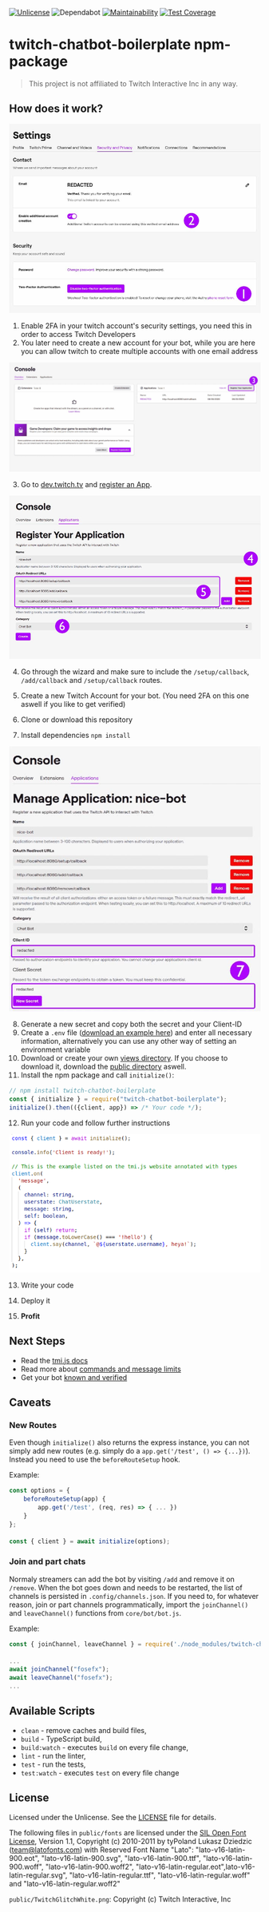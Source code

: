 [![Unlicense][license-badge]][license]
![Dependabot](https://flat.badgen.net/dependabot/FoseFx/twitch-chatbot-boilerplate?icon=dependabot)
[![Maintainability](https://api.codeclimate.com/v1/badges/7a50cf1e04aa3d0ad861/maintainability)](https://codeclimate.com/github/FoseFx/twitch-chatbot-boilerplate/maintainability)
[![Test Coverage](https://api.codeclimate.com/v1/badges/7a50cf1e04aa3d0ad861/test_coverage)](https://codeclimate.com/github/FoseFx/twitch-chatbot-boilerplate/test_coverage)

# twitch-chatbot-boilerplate npm-package

> This project is not affiliated to Twitch Interactive Inc in any way.

## How does it work?

![screenshot][i1]

1. Enable 2FA in your twitch account's security settings, you need this in order to access Twitch Developers
2. You later need to create a new account for your bot, while you are here you can allow twitch to create multiple accounts with one email address

![screenshot][i2]

3. Go to [dev.twitch.tv][devtwitchtv] and [register an App][createtwitchapp].

![screenshot][i3]

4. Go through the wizard and make sure to include the `/setup/callback`, `/add/callback` and `/setup/callback` routes.

5. Create a new Twitch Account for your bot. (You need 2FA on this one aswell if you like to get verified)

6. Clone or download this repository
7. Install dependencies `npm install`

![screenshot][i4]

8. Generate a new secret and copy both the secret and your Client-ID
9. Create a `.env` file ([download an example here][env-example]) and enter all necessary information, alternatively you can use any other way of setting an environment variable
10. Download or create your own [views directory][views-dl]. If you choose to download it, download the [public directory][public-dl] aswell.
11. Install the npm package and call `initialize()`:

```JavaScript
// npm install twitch-chatbot-boilerplate
const { initialize } = require("twitch-chatbot-boilerplate");
initialize().then(({client, app}) => /* Your code */);
```

12. Run your code and follow further instructions

![screenshot][i5]

13. Write your code

14. Deploy it
15. **Profit**

## Next Steps

- Read the [tmi.js docs][tmijsdocs]
- Read more about [commands and message limits][limits]
- Get your bot [known and verified][verifydocs]

## Caveats

### New Routes

Even though `initialize()` also returns the express instance, you can not simply add new routes (e.g. simply do a `app.get('/test', () => {...})`).
Instead you need to use the `beforeRouteSetup` hook.

Example:

```JavaScript
const options = {
    beforeRouteSetup(app) {
        app.get('/test', (req, res) => { ... })
    }
};

const { client } = await initialize(options);
```

### Join and part chats

Normaly streamers can add the bot by visiting `/add` and remove it on `/remove`.
When the bot goes down and needs to be restarted, the list of channels is persisted in `.config/channels.json`.
If you need to, for whatever reason, join or part channels programmatically,
import the `joinChannel()` and `leaveChannel()` functions from `core/bot/bot.js`.

Example:

```JavaScript
const { joinChannel, leaveChannel } = require('./node_modules/twitch-chatbot-boilerplate/build/src/core/bot/bot.js');

...
await joinChannel("fosefx");
await leaveChannel("fosefx");
...
```

## Available Scripts

- `clean` - remove caches and build files,
- `build` - TypeScript build,
- `build:watch` - executes `build` on every file change,
- `lint` - run the linter,
- `test` - run the tests,
- `test:watch` - executes `test` on every file change

## License

Licensed under the Unlicense. See the [LICENSE](https://github.com/fosefx/twitch-chatbot-boilerplate/blob/master/LICENSE) file for details.

The following files in `public/fonts` are licensed under the [SIL Open Font License][ofl], Version 1.1, Copyright (c) 2010-2011 by tyPoland Lukasz Dziedzic (team@latofonts.com) with Reserved Font Name "Lato":
"lato-v16-latin-900.eot", "lato-v16-latin-900.svg", "lato-v16-latin-900.ttf", "lato-v16-latin-900.woff", "lato-v16-latin-900.woff2", "lato-v16-latin-regular.eot",lato-v16-latin-regular.svg", "lato-v16-latin-regular.ttf", "lato-v16-latin-regular.woff" and "lato-v16-latin-regular.woff2"

`public/TwitchGlitchWhite.png`: Copyright (c) Twitch Interactive, Inc

[views-dl]: https://downgit.github.io/#/home?url=https://github.com/FoseFx/twitch-chatbot-boilerplate/tree/npm/views
[public-dl]: https://downgit.github.io/#/home?url=https://github.com/FoseFx/twitch-chatbot-boilerplate/tree/npm/public
[env-example]: https://raw.githubusercontent.com/FoseFx/twitch-chatbot-boilerplate/npm/.env.example
[typescript]: https://www.typescriptlang.org/
[tmijs]: https://tmijs.com/
[license-badge]: https://img.shields.io/badge/license-Unlicense-blue.svg
[license]: https://github.com/fosefx/twitch-chatbot-boilerplate/blob/master/LICENSE
[ofl]: https://scripts.sil.org/cms/scripts/page.php?site_id=nrsi&id=OFL
[jest]: https://facebook.github.io/jest/
[eslint]: https://github.com/eslint/eslint
[prettier]: https://prettier.io
[travis]: https://travis-ci.org
[editorconfig]: https://editorconfig.org/
[devtwitchtv]: https://dev.twitch.tv/
[createtwitchapp]: https://dev.twitch.tv/docs/authentication/#registration
[dotenv]: https://www.npmjs.com/package/dotenv
[express]: https://expressjs.com/
[tmijsdocs]: https://github.com/tmijs/docs/tree/gh-pages/_posts/v1.4.2
[limits]: https://dev.twitch.tv/docs/irc/guide#command--message-limits
[verifydocs]: https://dev.twitch.tv/docs/irc/guide#known-and-verified-bots
[i1]: https://github.com/FoseFx/twitch-chatbot-boilerplate/blob/npm/.github/images/1.jpg?raw=true
[i2]: https://github.com/FoseFx/twitch-chatbot-boilerplate/blob/npm/.github/images/2.jpg?raw=true
[i3]: https://github.com/FoseFx/twitch-chatbot-boilerplate/blob/npm/.github/images/3.jpg?raw=true
[i4]: https://github.com/FoseFx/twitch-chatbot-boilerplate/blob/npm/.github/images/4.jpg?raw=true
[i5]: https://github.com/FoseFx/twitch-chatbot-boilerplate/blob/npm/.github/images/5.png?raw=true
[setuproutes]: https://github.com/FoseFx/twitch-chatbot-boilerplate/blob/master/src/core/server/routes.ts#L16
